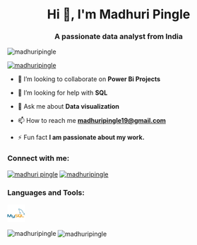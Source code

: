 <h1 align="center">Hi 👋, I'm Madhuri Pingle</h1>
<h3 align="center">A passionate data analyst from India</h3>

<p align="left"> <img src="https://komarev.com/ghpvc/?username=madhuripingle&label=Profile%20views&color=0e75b6&style=flat" alt="madhuripingle" /> </p>

<p align="left"> <a href="https://github.com/ryo-ma/github-profile-trophy"><img src="https://github-profile-trophy.vercel.app/?username=madhuripingle" alt="madhuripingle" /></a> </p>

- 👯 I’m looking to collaborate on **Power Bi Projects**

- 🤝 I’m looking for help with **SQL**

- 💬 Ask me about **Data visualization**

- 📫 How to reach me **madhuripingle19@gmail.com**

- ⚡ Fun fact **I am passionate about my work.**

<h3 align="left">Connect with me:</h3>
<p align="left">
<a href="https://linkedin.com/in/madhuri pingle" target="blank"><img align="center" src="https://raw.githubusercontent.com/rahuldkjain/github-profile-readme-generator/master/src/images/icons/Social/linked-in-alt.svg" alt="madhuri pingle" height="30" width="40" /></a>
<a href="https://kaggle.com/madhuripingle" target="blank"><img align="center" src="https://raw.githubusercontent.com/rahuldkjain/github-profile-readme-generator/master/src/images/icons/Social/kaggle.svg" alt="madhuripingle" height="30" width="40" /></a>
</p>

<h3 align="left">Languages and Tools:</h3>
<p align="left"> <a href="https://www.mysql.com/" target="_blank" rel="noreferrer"> <img src="https://raw.githubusercontent.com/devicons/devicon/master/icons/mysql/mysql-original-wordmark.svg" alt="mysql" width="40" height="40"/> </a> </p>

<p><img align="left" src="https://github-readme-stats.vercel.app/api/top-langs?username=madhuripingle&show_icons=true&locale=en&layout=compact" alt="madhuripingle" /></p>

<p>&nbsp;<img align="center" src="https://github-readme-stats.vercel.app/api?username=madhuripingle&show_icons=true&locale=en" alt="madhuripingle" /></p>

<!--
**madhuripingle/madhuripingle** is a ✨ _special_ ✨ repository because its `README.md` (this file) appears on your GitHub profile.

Here are some ideas to get you started:

- 🔭 I’m currently working on ...
- 🌱 I’m currently learning ...
- 👯 I’m looking to collaborate on ...
- 🤔 I’m looking for help with ...
- 💬 Ask me about ...
- 📫 How to reach me: ...
- 😄 Pronouns: ...
- ⚡ Fun fact: ...
-->
